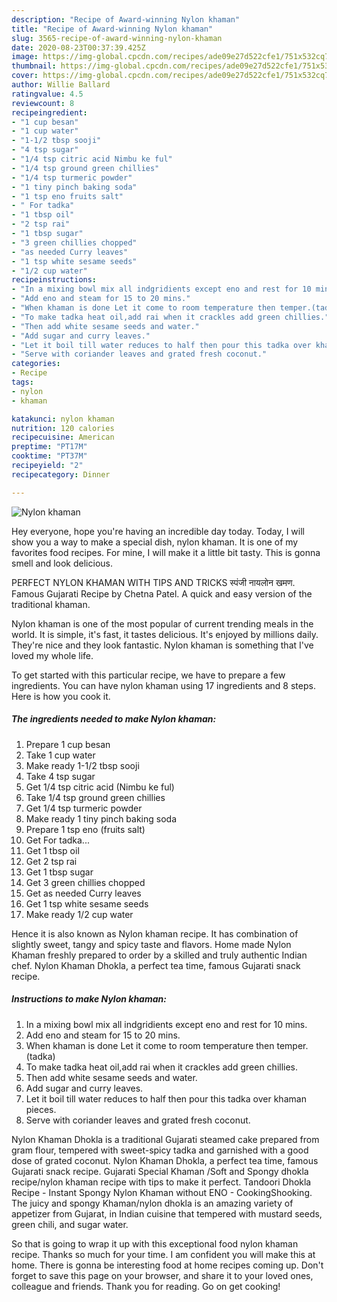 ```yaml
---
description: "Recipe of Award-winning Nylon khaman"
title: "Recipe of Award-winning Nylon khaman"
slug: 3565-recipe-of-award-winning-nylon-khaman
date: 2020-08-23T00:37:39.425Z
image: https://img-global.cpcdn.com/recipes/ade09e27d522cfe1/751x532cq70/nylon-khaman-recipe-main-photo.jpg
thumbnail: https://img-global.cpcdn.com/recipes/ade09e27d522cfe1/751x532cq70/nylon-khaman-recipe-main-photo.jpg
cover: https://img-global.cpcdn.com/recipes/ade09e27d522cfe1/751x532cq70/nylon-khaman-recipe-main-photo.jpg
author: Willie Ballard
ratingvalue: 4.5
reviewcount: 8
recipeingredient:
- "1 cup besan"
- "1 cup water"
- "1-1/2 tbsp sooji"
- "4 tsp sugar"
- "1/4 tsp citric acid Nimbu ke ful"
- "1/4 tsp ground green chillies"
- "1/4 tsp turmeric powder"
- "1 tiny pinch baking soda"
- "1 tsp eno fruits salt"
- " For tadka"
- "1 tbsp oil"
- "2 tsp rai"
- "1 tbsp sugar"
- "3 green chillies chopped"
- "as needed Curry leaves"
- "1 tsp white sesame seeds"
- "1/2 cup water"
recipeinstructions:
- "In a mixing bowl mix all indgridients except eno and rest for 10 mins."
- "Add eno and steam for 15 to 20 mins."
- "When khaman is done Let it come to room temperature then temper.(tadka)"
- "To make tadka heat oil,add rai when it crackles add green chillies."
- "Then add white sesame seeds and water."
- "Add sugar and curry leaves."
- "Let it boil till water reduces to half then pour this tadka over khaman pieces."
- "Serve with coriander leaves and grated fresh coconut."
categories:
- Recipe
tags:
- nylon
- khaman

katakunci: nylon khaman 
nutrition: 120 calories
recipecuisine: American
preptime: "PT17M"
cooktime: "PT37M"
recipeyield: "2"
recipecategory: Dinner

---
```



![Nylon khaman](https://img-global.cpcdn.com/recipes/ade09e27d522cfe1/751x532cq70/nylon-khaman-recipe-main-photo.jpg)

Hey everyone, hope you're having an incredible day today. Today, I will show you a way to make a special dish, nylon khaman. It is one of my favorites food recipes. For mine, I will make it a little bit tasty. This is gonna smell and look delicious.

PERFECT NYLON KHAMAN WITH TIPS AND TRICKS स्पंजी नायलोन खमण. Famous Gujarati Recipe by Chetna Patel. A quick and easy version of the traditional khaman.

Nylon khaman is one of the most popular of current trending meals in the world. It is simple, it's fast, it tastes delicious. It's enjoyed by millions daily. They're nice and they look fantastic. Nylon khaman is something that I've loved my whole life.


To get started with this particular recipe, we have to prepare a few ingredients. You can have nylon khaman using 17 ingredients and 8 steps. Here is how you cook it.

<!--inarticleads1-->

##### The ingredients needed to make Nylon khaman:

1. Prepare 1 cup besan
1. Take 1 cup water
1. Make ready 1-1/2 tbsp sooji
1. Take 4 tsp sugar
1. Get 1/4 tsp citric acid (Nimbu ke ful)
1. Take 1/4 tsp ground green chillies
1. Get 1/4 tsp turmeric powder
1. Make ready 1 tiny pinch baking soda
1. Prepare 1 tsp eno (fruits salt)
1. Get  For tadka...
1. Get 1 tbsp oil
1. Get 2 tsp rai
1. Get 1 tbsp sugar
1. Get 3 green chillies chopped
1. Get as needed Curry leaves
1. Get 1 tsp white sesame seeds
1. Make ready 1/2 cup water


Hence it is also known as Nylon khaman recipe. It has combination of slightly sweet, tangy and spicy taste and flavors. Home made Nylon Khaman freshly prepared to order by a skilled and truly authentic Indian chef. Nylon Khaman Dhokla, a perfect tea time, famous Gujarati snack recipe. 

<!--inarticleads2-->

##### Instructions to make Nylon khaman:

1. In a mixing bowl mix all indgridients except eno and rest for 10 mins.
1. Add eno and steam for 15 to 20 mins.
1. When khaman is done Let it come to room temperature then temper.(tadka)
1. To make tadka heat oil,add rai when it crackles add green chillies.
1. Then add white sesame seeds and water.
1. Add sugar and curry leaves.
1. Let it boil till water reduces to half then pour this tadka over khaman pieces.
1. Serve with coriander leaves and grated fresh coconut.


Nylon Khaman Dhokla is a traditional Gujarati steamed cake prepared from gram flour, tempered with sweet-spicy tadka and garnished with a good dose of grated coconut. Nylon Khaman Dhokla, a perfect tea time, famous Gujarati snack recipe. Gujarati Special Khaman /Soft and Spongy dhokla recipe/nylon khaman recipe with tips to make it perfect. Tandoori Dhokla Recipe - Instant Spongy Nylon Khaman without ENO - CookingShooking. The juicy and spongy Khaman/nylon dhokla is an amazing variety of appetizer from Gujarat, in Indian cuisine that tempered with mustard seeds, green chili, and sugar water. 

So that is going to wrap it up with this exceptional food nylon khaman recipe. Thanks so much for your time. I am confident you will make this at home. There is gonna be interesting food at home recipes coming up. Don't forget to save this page on your browser, and share it to your loved ones, colleague and friends. Thank you for reading. Go on get cooking!
